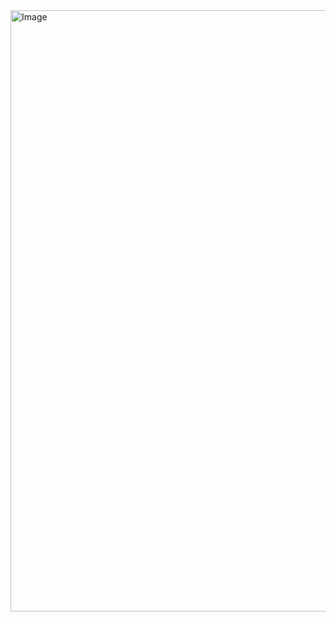 <img width="1917" height="962" alt="Image" src="https://github.com/user-attachments/assets/0b2e7df2-2c71-4b88-b4c8-df7188f0c8e2" />
